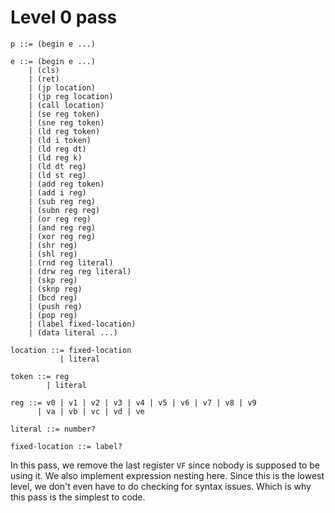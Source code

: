 # Level 0 pass

```
p ::= (begin e ...)

e ::= (begin e ...)
    | (cls)
    | (ret)
    | (jp location)
    | (jp reg location)
    | (call location)
    | (se reg token)
    | (sne reg token)
    | (ld reg token)
    | (ld i token)
    | (ld reg dt)
    | (ld reg k)
    | (ld dt reg)
    | (ld st reg)
    | (add reg token)
    | (add i reg)
    | (sub reg reg)
    | (subn reg reg)
    | (or reg reg)
    | (and reg reg)
    | (xor reg reg)
    | (shr reg)
    | (shl reg)
    | (rnd reg literal)
    | (drw reg reg literal)
    | (skp reg)
    | (sknp reg)
    | (bcd reg)
    | (push reg)
    | (pop reg)
    | (label fixed-location)
    | (data literal ...)

location ::= fixed-location
           | literal

token ::= reg
        | literal

reg ::= v0 | v1 | v2 | v3 | v4 | v5 | v6 | v7 | v8 | v9
      | va | vb | vc | vd | ve

literal ::= number?

fixed-location ::= label?
```

In this pass, we remove the last register `VF` since nobody is supposed to be using it. We also implement
expression nesting here. Since this is the lowest level, we don't even have to do checking for syntax
issues. Which is why this pass is the simplest to code.
